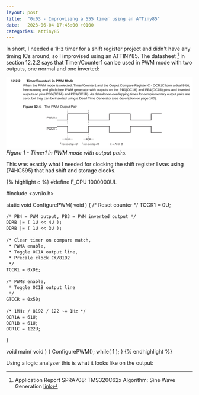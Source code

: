 ```yaml
---
layout: post
title:  "0x03 - Improvising a 555 timer using an ATTiny85"
date:   2023-06-04 17:45:00 +0100
categories: attiny85
---
```


In short, I needed a 1Hz timer for a shift register project and didn't have any timing ICs around, so I improvised using an ATTINY85. The datasheet [^1] in section 12.2.2 says that Timer/Counter1 can be used in PWM mode with two outputs, one normal and one inverted:

![scope](/assets/timer85.png)
*Figure 1 - Timer1 in PWM mode with output pairs.*

This was exactly what I needed for clocking the shift register I was using (74HC595) that had shift and storage clocks.

{% highlight c %}
#define F_CPU 1000000UL

#include <avr/io.h>

static void ConfigurePWM( void )
{
    /* Reset counter */
    TCCR1 = 0U;
    
    /* PB4 = PWM output, PB3 = PWM inverted output */
    DDRB |= ( 1U << 4U );
    DDRB |= ( 1U << 3U );
    
    /* Clear timer on compare match,
     * PWMA enable, 
     * Toggle OC1A output line,
     * Precale clock CK/8192
     */
    TCCR1 = 0xDE;

    /* PWMB enable,
     * Toggle OC1B output line
     */
    GTCCR = 0x50;

    /* 1MHz / 8192 / 122 ~= 1Hz */
    OCR1A = 61U;
    OCR1B = 61U;
    OCR1C = 122U; 
}

void main( void )
{
    ConfigurePWM();
    while( 1 );
}
{% endhighlight %}

Using a logic analyser this is what it looks like on the output:

[^1]: Application Report SPRA708: TMS320C62x Algorithm: Sine Wave Generation [link](https://www.ti.com.cn/cn/lit/an/spra708/spra708.pdf)

